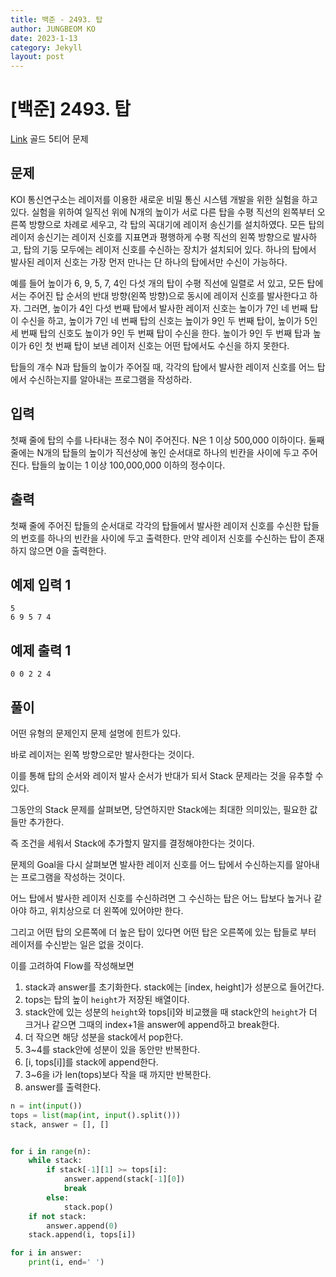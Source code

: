 ```yaml
---
title: 백준 - 2493. 탑
author: JUNGBEOM KO
date: 2023-1-13
category: Jekyll
layout: post
---
```


# [백준] 2493. 탑

[Link](https://www.acmicpc.net/problem/2493) 골드 5티어 문제



## 문제

KOI 통신연구소는 레이저를 이용한 새로운 비밀 통신 시스템 개발을 위한 실험을 하고 있다. 실험을 위하여 일직선 위에 N개의 높이가 서로 다른 탑을 수평 직선의 왼쪽부터 오른쪽 방향으로 차례로 세우고, 각 탑의 꼭대기에 레이저 송신기를 설치하였다. 모든 탑의 레이저 송신기는 레이저 신호를 지표면과 평행하게 수평 직선의 왼쪽 방향으로 발사하고, 탑의 기둥 모두에는 레이저 신호를 수신하는 장치가 설치되어 있다. 하나의 탑에서 발사된 레이저 신호는 가장 먼저 만나는 단 하나의 탑에서만 수신이 가능하다. 

예를 들어 높이가 6, 9, 5, 7, 4인 다섯 개의 탑이 수평 직선에 일렬로 서 있고, 모든 탑에서는 주어진 탑 순서의 반대 방향(왼쪽 방향)으로 동시에 레이저 신호를 발사한다고 하자. 그러면, 높이가 4인 다섯 번째 탑에서 발사한 레이저 신호는 높이가 7인 네 번째 탑이 수신을 하고, 높이가 7인 네 번째 탑의 신호는 높이가 9인 두 번째 탑이, 높이가 5인 세 번째 탑의 신호도 높이가 9인 두 번째 탑이 수신을 한다. 높이가 9인 두 번째 탑과 높이가 6인 첫 번째 탑이 보낸 레이저 신호는 어떤 탑에서도 수신을 하지 못한다.

탑들의 개수 N과 탑들의 높이가 주어질 때, 각각의 탑에서 발사한 레이저 신호를 어느 탑에서 수신하는지를 알아내는 프로그램을 작성하라. 



## 입력

첫째 줄에 탑의 수를 나타내는 정수 N이 주어진다. N은 1 이상 500,000 이하이다. 둘째 줄에는 N개의 탑들의 높이가 직선상에 놓인 순서대로 하나의 빈칸을 사이에 두고 주어진다. 탑들의 높이는 1 이상 100,000,000 이하의 정수이다.



## 출력

첫째 줄에 주어진 탑들의 순서대로 각각의 탑들에서 발사한 레이저 신호를 수신한 탑들의 번호를 하나의 빈칸을 사이에 두고 출력한다. 만약 레이저 신호를 수신하는 탑이 존재하지 않으면 0을 출력한다.



## 예제 입력 1

```
5
6 9 5 7 4
```



## 예제 출력 1

```
0 0 2 2 4
```



## 풀이

어떤 유형의 문제인지 문제 설명에 힌트가 있다.

바로 레이저는 왼쪽 방향으로만 발사한다는 것이다.

이를 통해 탑의 순서와 레이저 발사 순서가 반대가 되서 Stack 문제라는 것을 유추할 수 있다.

그동안의 Stack 문제를 살펴보면, 당연하지만 Stack에는 최대한 의미있는, 필요한 값들만 추가한다.

즉 조건을 세워서 Stack에 추가할지 말지를 결정해야한다는 것이다.

문제의 Goal을 다시 살펴보면 발사한 레이저 신호를 어느 탑에서 수신하는지를 알아내는 프로그램을 작성하는 것이다.

어느 탑에서 발사한 레이저 신호를 수신하려면 그 수신하는 탑은 어느 탑보다 높거나 같아야 하고, 위치상으로 더 왼쪽에 있어야만 한다.

그리고 어떤 탑의 오른쪽에 더 높은 탑이 있다면 어떤 탑은 오른쪽에 있는 탑들로 부터 레이저를 수신받는 일은 없을 것이다.

이를 고려하여 Flow를 작성해보면

1. stack과 answer를 초기화한다. stack에는 [index, height]가 성분으로 들어간다.
2. tops는 탑의 높이 `height`가 저장된 배열이다.
3. stack안에 있는 성분의 `height`와 tops[i]와 비교했을 때 stack안의 `height`가 더 크거나 같으면 그때의 index+1을 answer에 append하고 break한다.
4. 더 작으면 해당 성분을 stack에서 pop한다.
5. 3~4를 stack안에 성분이 있을 동안만 반복한다.
6. [i, tops[i]]를 stack에 append한다.
7. 3~6을 i가 len(tops)보다 작을 때 까지만 반복한다.
8. answer를 출력한다.

```python
n = int(input())
tops = list(map(int, input().split()))
stack, answer = [], []


for i in range(n):
    while stack:
        if stack[-1][1] >= tops[i]:
            answer.append(stack[-1][0])
            break
        else:
            stack.pop()
    if not stack:
        answer.append(0)
    stack.append(i, tops[i])

for i in answer:
    print(i, end=' ')
```
